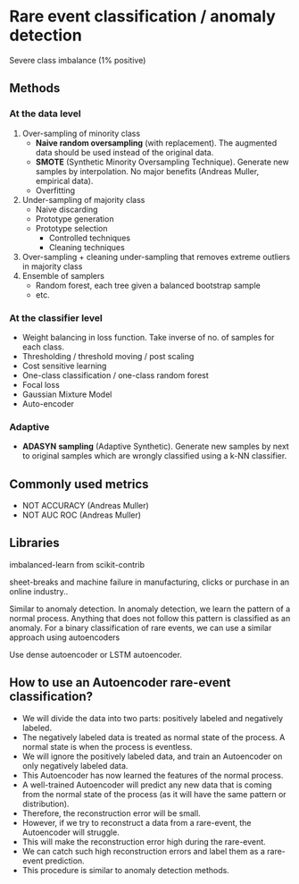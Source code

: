 # Rare event classification / anomaly detection

Severe class imbalance (1% positive)

## **Methods**

### **At the data level**

1. Over-sampling of minority class
    - **Naive random oversampling** (with replacement). The augmented data should be used instead of the original data.
    - **SMOTE** (Synthetic Minority Oversampling Technique). Generate new samples by interpolation. No major benefits (Andreas Muller, empirical data).
    - Overfitting
2. Under-sampling of majority class
    - Naive discarding
    - Prototype generation
    - Prototype selection
        - Controlled techniques
        - Cleaning techniques
3. Over-sampling + cleaning under-sampling that removes extreme outliers in majority class
4. Ensemble of samplers
    - Random forest, each tree given a balanced bootstrap sample
    - etc.

### **At the classifier level**

- Weight balancing in loss function. Take inverse of no. of samples for each class.
- Thresholding / threshold moving / post scaling
- Cost sensitive learning
- One-class classification / one-class random forest
- Focal loss
- Gaussian Mixture Model
- Auto-encoder

### **Adaptive**

- **ADASYN** **sampling** (Adaptive Synthetic). Generate new samples by next to original samples which are wrongly classified using a k-NN classifier.

## **Commonly used metrics**

- NOT ACCURACY (Andreas Muller)
- NOT AUC ROC (Andreas Muller)

## **Libraries**

imbalanced-learn from scikit-contrib

sheet-breaks and machine failure in manufacturing, clicks or purchase in an online industry..

Similar to anomaly detection. In anomaly detection, we learn the pattern of a normal process. Anything that does not follow this pattern is classified as an anomaly. For a binary classification of rare events, we can use a similar approach using autoencoders

Use dense autoencoder or LSTM autoencoder.

## **How to use an Autoencoder rare-event classification?**

- We will divide the data into two parts: positively labeled and negatively labeled.
- The negatively labeled data is treated as normal state of the process. A normal state is when the process is eventless.
- We will ignore the positively labeled data, and train an Autoencoder on only negatively labeled data.
- This Autoencoder has now learned the features of the normal process.
- A well-trained Autoencoder will predict any new data that is coming from the normal state of the process (as it will have the same pattern or distribution).
- Therefore, the reconstruction error will be small.
- However, if we try to reconstruct a data from a rare-event, the Autoencoder will struggle.
- This will make the reconstruction error high during the rare-event.
- We can catch such high reconstruction errors and label them as a rare-event prediction.
- This procedure is similar to anomaly detection methods.
